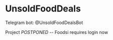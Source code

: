 # UnsoldFoodDeals

Telegram bot: @UnsoldFoodDealsBot

Project *POSTPONED* -- Foodsi requires login now
